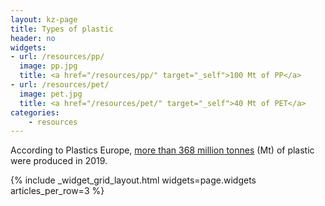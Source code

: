 ```yaml
---
layout: kz-page
title: Types of plastic
header: no
widgets:
- url: /resources/pp/
  image: pp.jpg
  title: <a href="/resources/pp/" target="_self">100 Mt of PP</a>
- url: /resources/pet/
  image: pet.jpg
  title: <a href="/resources/pet/" target="_self">40 Mt of PET</a>
categories:
    - resources
---
```


According to Plastics Europe, [more than 368 million tonnes](https://www.plasticseurope.org/en/resources/publications/4312-plastics-facts-2020) (Mt) of plastic were produced in 2019. 

{% include _widget_grid_layout.html widgets=page.widgets articles_per_row=3 %}
